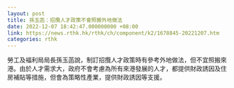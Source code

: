 ```yaml
---
layout: post
title: 孫玉菡：招攬人才政策不會照搬外地做法
date: 2022-12-07 18:42:47.000000000 +08:00
link: https://news.rthk.hk/rthk/ch/component/k2/1678845-20221207.htm
categories: rthk
---
```


勞工及褔利局局長孫玉菡說，制訂招攬人才政策時有參考外地做法，但不宜照搬來港。由於人才需求大，政府不會考慮為所有來港發展的人才，都提供財政誘因及住房補貼等措施，但會為策略性產業，提供財政誘因等支援。
